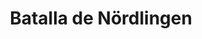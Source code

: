 ﻿---
title: "Batalla de Nördlingen"
permalink: periodes_786.html
layout: periode
dataInici: 1645-08-03
sidebar: periodes
pares:
  - id: 438
    title: "Guerra de los Treinta Años"
    dataInici: "(1618)"
    dataFi: "(1648)"

fills:
jocsPrincipals:
jocsEscenaris:
jocsEpoca:
  - title: "Under the Lily Banners"
    bggId: 17651
    escenari: "Alerheim aka Second Nördlingen"
    dataInici: 
    dataFi: 

jocsEpocaEscenaris:
---
